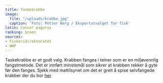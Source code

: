 ```yaml
---
title: Taskekrabbe
image:
  file: "/uploads/krabbe.jpg"
  caption: 'Foto: Petter Berg / Eksportutvalget for fisk'
latin: Cancer pagurus
ranking: Green
sources:
- Fiskeridirektoratet
- WWF
---
```


Taskekrabbe er et godt valg. Krabben fanges i teiner som er en miljøvennlig fangstmetode. Det er innført minstemål som sikrer at krabben rekker å gyte før den fanges. Sjekk med mattilsynet om det er greit å spise selvfangede krabber der du bor <a href="www.matportalen.no/matvaregrupper/tema/fisk_og_skalldyr/oversikt_over_havner_fjorder_og_innsjoer_med_forurensning">her</a>.
